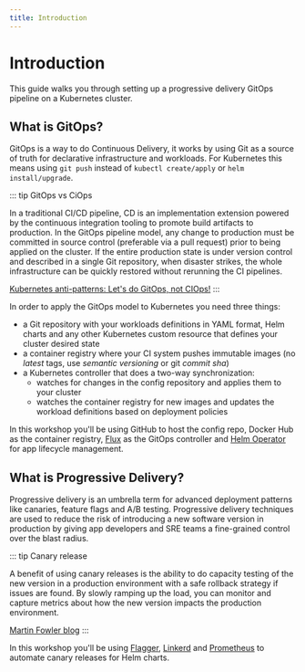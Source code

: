 ```yaml
---
title: Introduction
---
```


# Introduction

This guide walks you through setting up a progressive delivery GitOps pipeline on a Kubernetes cluster.

## What is GitOps?

GitOps is a way to do Continuous Delivery, it works by using Git as a source of truth for
declarative infrastructure and workloads. For Kubernetes this means using `git push` instead
of `kubectl create/apply` or `helm install/upgrade`.

::: tip GitOps vs CiOps

In a traditional CI/CD pipeline, CD is an implementation extension powered by the continuous integration tooling
to promote build artifacts to production. In the GitOps pipeline model, any change to production must be committed
in source control (preferable via a pull request) prior to being applied on the cluster.
If the entire production state is under version control and described in a single Git repository,
when disaster strikes, the whole infrastructure can be quickly restored without rerunning the CI pipelines.

[Kubernetes anti-patterns: Let's do GitOps, not CIOps!](https://www.weave.works/blog/kubernetes-anti-patterns-let-s-do-gitops-not-ciops)
:::

In order to apply the GitOps model to Kubernetes you need three things:

* a Git repository with your workloads definitions in YAML format,
Helm charts and any other Kubernetes custom resource that defines your cluster desired state
* a container registry where your CI system pushes immutable images
(no *latest* tags, use *semantic versioning* or git *commit sha*)
* a Kubernetes controller that does a two-way synchronization:
    * watches for changes in the config repository and applies them to your cluster
    * watches the container registry for new images and  updates the workload
        definitions based on deployment policies

In this workshop you'll be using
GitHub to host the config repo,
Docker Hub as the container registry,
[Flux](https://github.com/fluxcd/flux) as the GitOps controller and
[Helm Operator](https://github.com/fluxcd/helm-operator) for app lifecycle management.

## What is Progressive Delivery?

Progressive delivery is an umbrella term for advanced deployment patterns like canaries, feature flags and A/B testing.
Progressive delivery techniques are used to reduce the risk of introducing a new software version in production
by giving app developers and SRE teams a fine-grained control over the blast radius.

::: tip Canary release

A benefit of using canary releases is the ability to do capacity testing of the new version in a production environment
with a safe rollback strategy if issues are found. By slowly ramping up the load, you can monitor and capture metrics
about how the new version impacts the production environment.

[Martin Fowler blog](https://martinfowler.com/bliki/CanaryRelease.html)
:::

In this workshop you'll be using
[Flagger](https://github.com/weaveworks/flagger),
[Linkerd](https://github.com/linkerd/linkerd2) and
[Prometheus](https://github.com/prometheus)
to automate canary releases for Helm charts.
